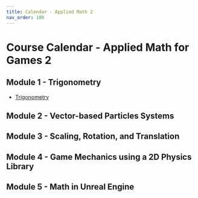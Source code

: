 ```yaml
---
title: Calendar - Applied Math 2
nav_order: 100
---
```


# Course Calendar - Applied Math for Games 2

## Module 1 - Trigonometry

- [Trigonometry](/Applied-Math-For-Games-1/docs/07-game-dev-math/04-trigonometry.html)

## Module 2 - Vector-based Particles Systems

## Module 3 - Scaling, Rotation, and Translation

## Module 4 - Game Mechanics using a 2D Physics Library

## Module 5 - Math in Unreal Engine
